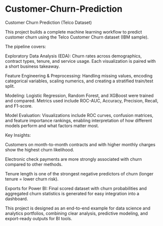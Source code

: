 # Customer-Churn-Prediction

Customer Churn Prediction (Telco Dataset)

This project builds a complete machine learning workflow to predict customer churn using the Telco Customer Churn dataset (IBM sample).

The pipeline covers:

Exploratory Data Analysis (EDA): Churn rates across demographics, contract types, tenure, and service usage. Each visualization is paired with a short business takeaway.

Feature Engineering & Preprocessing: Handling missing values, encoding categorical variables, scaling numerics, and creating a stratified train/test split.

Modeling: Logistic Regression, Random Forest, and XGBoost were trained and compared. Metrics used include ROC-AUC, Accuracy, Precision, Recall, and F1-score.

Model Evaluation: Visualizations include ROC curves, confusion matrices, and feature importance rankings, enabling interpretation of how different models perform and what factors matter most.

Key Insights:

Customers on month-to-month contracts and with higher monthly charges show the highest churn likelihood.

Electronic check payments are more strongly associated with churn compared to other methods.

Tenure length is one of the strongest negative predictors of churn (longer tenure = lower churn risk).

Exports for Power BI: Final scored dataset with churn probabilities and aggregated churn statistics is generated for easy integration into a dashboard.

This project is designed as an end-to-end example for data science and analytics portfolios, combining clear analysis, predictive modeling, and export-ready outputs for BI tools.
